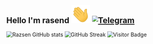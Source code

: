 ## Hello I'm rasend <img src="https://raw.githubusercontent.com/AnggaR96s/AnggaR96s/master/assets/Hi.gif" width="50px"> [![Telegram](https://img.shields.io/static/v1?label=Telegram&message=chat&color=170b95)](https://t.me/razs_19)

![Razsen GitHub stats](https://github-readme-stats.vercel.app/api?username=rasenss&show_icons=true&theme=radical)
![GitHub Streak](https://github-readme-streak-stats.herokuapp.com?user=rasenss&theme=neon-palenight&hide_border=true)
![Visitor Badge](https://visitor-badge.laobi.icu/badge?page_id=rasenss.rasenss)
<!---
rasenss/rasenss is a ✨ special ✨ repository because its `README.md` (this file) appears on your GitHub profile.
You can click the Preview link to take a look at your changes.
--->
